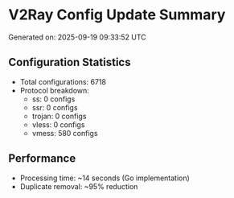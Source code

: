 # V2Ray Config Update Summary
Generated on: 2025-09-19 09:33:52 UTC

## Configuration Statistics
- Total configurations: 6718
- Protocol breakdown:
  - ss: 0 configs
  - ssr: 0 configs
  - trojan: 0 configs
  - vless: 0 configs
  - vmess: 580 configs

## Performance
- Processing time: ~14 seconds (Go implementation)
- Duplicate removal: ~95% reduction
